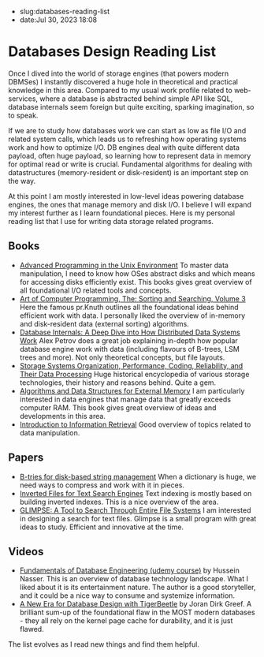 - slug:databases-reading-list
- date:Jul 30, 2023 18:08

# Databases Design Reading List

Once I dived into the world of storage engines (that powers modern DBMSes) I instantly discovered a huge hole in
theoretical and practical knowledge in this area. Compared to my usual work profile related to web-services, where a
database is abstracted behind simple API like SQL, database internals seem foreign but quite exciting, sparking
imagination, so to speak.

If we are to study how databases work we can start as low as file I/O and related system calls, which leads us to
refreshing how operating systems work and how to optimize I/O. DB engines deal with quite different data payload, often
huge payload, so learning how to represent data in memory for optimal read or write is crucial. Fundamental algorithms
for dealing with datastructures (memory-resident or disk-resident) is an important step on the way.

At this point I am mostly interested in low-level ideas powering database engines, the ones that manage memory and disk
I/O. I believe I will expand my interest further as I learn foundational pieces. Here is my personal reading list that I
use for writing data storage related programs.

## Books

- [Advanced Programming in the Unix Environment](https://www.amazon.com/Advanced-Programming-UNIX-Environment-3rd/dp/0321637739)
  To master data manipulation, I need to know how OSes abstract disks and which means for accessing disks
  efficiently exist. This books gives great overview of all foundational I/O related tools and concepts.
- [Art of Computer Programming, The: Sorting and Searching, Volume 3](https://www.amazon.com/Art-Computer-Programming-Sorting-Searching/dp/0201896850)
  Here the famous pr.Knuth outlines all the foundational ideas behind efficient work with data. I personally liked
  the overview of in-memory and disk-resident data (external sorting) algorithms.
- [Database Internals: A Deep Dive into How Distributed Data Systems Work](https://www.amazon.com/Database-Internals-Deep-Distributed-Systems/dp/1492040347/ref=sr_1_1?keywords=database+internals&sr=8-1)
  Alex Petrov does a great job explaining in-depth how popular database engine work with data (including flavours of
  B-trees, LSM trees and more). Not only theoretical concepts, but file layouts.
- [Storage Systems Organization, Performance, Coding, Reliability, and Their Data Processing](https://www.amazon.com/Storage-Systems-Organization-Performance-Reliability/dp/0323907962)
  Huge historical encyclopedia of various storage technologies, their history and reasons behind. Quite a gem.
- [Algorithms and Data Structures for External Memory](https://www.nowpublishers.com/article/Details/TCS-014)
  I am particularly interested in data engines that manage data that greatly exceeds computer RAM. This book gives
  great overview of ideas and developments in this area.
- [Introduction to Information Retrieval](https://www.amazon.com/Introduction-Information-Retrieval-Christopher-Manning/dp/0521865719)
  Good overview of topics related to data manipulation.

## Papers

- [B-tries for disk-based string management](https://people.eng.unimelb.edu.au/jzobel/fulltext/vldbj09.pdf) When a
  dictionary is huge, we need ways to compress and work with it in pieces.
- [Inverted Files for Text Search Engines](https://dl.acm.org/doi/10.1145/1132956.1132959) Text indexing is mostly
  based on building inverted indexes. This is a nice overview of the area.
- [GLIMPSE: A Tool to Search Through Entire File Systems](https://dl.acm.org/doi/10.5555/1267074.1267078) I am
  interested in designing a search for text files. Glimpse is a small program with great ideas to study. Efficient
  and innovative at the time.

## Videos

- [Fundamentals of Database Engineering (udemy course)](https://www.udemy.com/course/database-engines-crash-course/learn/lecture/28927902#content)
  by Hussein Nasser. This is an overview of database technology landscape. What I liked about it is its entertainment
  nature. The author is a good storyteller, and it could be a nice way to consume and systemize information.
- [A New Era for Database Design with TigerBeetle](https://www.infoq.com/presentations/tigerbeetle/) by Joran Dirk
  Greef. A brilliant sum-up of the foundational flaw in the MOST modern databases - they all rely on the kernel page
  cache for durability, and it is just flawed.

The list evolves as I read new things and find them helpful.